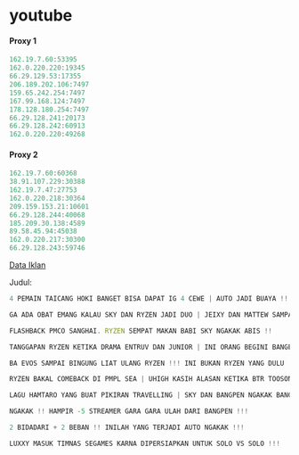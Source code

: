# youtube


#### Proxy 1
```js
162.19.7.60:53395
162.0.220.220:19345
66.29.129.53:17355
206.189.202.106:7497
159.65.242.254:7497
167.99.168.124:7497
178.128.180.254:7497
66.29.128.241:20173
66.29.128.242:60913
162.0.220.220:49268
```

#### Proxy 2
```js
162.19.7.60:60368
38.91.107.229:30388
162.19.7.47:27753
162.0.220.218:30364
209.159.153.21:10601
66.29.128.244:40068
185.209.30.138:4589
89.58.45.94:45038
162.0.220.217:30300
66.29.128.243:59746
```


[Data Iklan](https://www.prepostseo.com/tool/fake-address-generator)

Judul:
```js
4 PEMAIN TAICANG HOKI BANGET BISA DAPAT IG 4 CEWE | AUTO JADI BUAYA !!!
```
```js
GA ADA OBAT EMANG KALAU SKY DAN RYZEN JADI DUO | JEIXY DAN MATTEW SAMPAI KEWALAHAN
```
```js
FLASHBACK PMCO SANGHAI. RYZEN SEMPAT MAKAN BABI SKY NGAKAK ABIS !!
```
```js
TANGGAPAN RYZEN KETIKA DRAMA ENTRUV DAN JUNIOR | INI ORANG BEGINI BANGET!!!
```
```js
BA EVOS SAMPAI BINGUNG LIAT ULANG RYZEN !!! INI BUKAN RYZEN YANG DULU
```
```js
RYZEN BAKAL COMEBACK DI PMPL SEA | UHIGH KASIH ALASAN KETIKA BTR TOOSON !!!
```
```js
LAGU HAMTARO YANG BUAT PIKIRAN TRAVELLING | SKY DAN BANGPEN NGAKAK BANGET !!!
```
```js
NGAKAK !! HAMPIR -5 STREAMER GARA GARA ULAH DARI BANGPEN !!!
```
```js
2 BIDADARI + 2 BEBAN !! INILAH YANG TERJADI AUTO NGAKAK !!!
```
```js
LUXXY MASUK TIMNAS SEGAMES KARNA DIPERSIAPKAN UNTUK SOLO VS SOLO !!!
```
